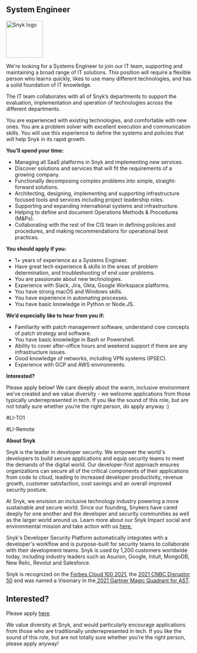 System Engineer
---

<img src="https://res.cloudinary.com/snyk/image/upload/v1537345894/press-kit/brand/logo-black.png" width="100" alt="Snyk logo" />

<p><span style="font-weight: 400;">We're looking for a Systems Engineer to join our IT team, supporting and maintaining a broad range of IT solutions. This position will require a flexible person who learns quickly, likes to use many different technologies, and has a solid foundation of IT knowledge.</span></p>
<p><span style="font-weight: 400;">The IT team collaborates with all of Snyk’s departments to support the evaluation, implementation and operation of technologies across the different departments.&nbsp;</span></p>
<p><span style="font-weight: 400;">You are experienced with existing technologies, and comfortable with new ones. You are a problem solver with excellent execution and communication skills. You will use this experience to define the systems and policies that will help Snyk in its rapid growth.</span></p>
<p><strong>You’ll spend your time:</strong></p>
<ul>
<li style="font-weight: 400;"><span style="font-weight: 400;">Managing all SaaS platforms in Snyk and implementing new services.</span></li>
<li style="font-weight: 400;"><span style="font-weight: 400;">Discover solutions and services that will fit the requirements of a growing company.</span></li>
<li style="font-weight: 400;"><span style="font-weight: 400;">Functionally decomposing complex problems into simple, straight-forward solutions.</span></li>
<li style="font-weight: 400;"><span style="font-weight: 400;">Architecting, designing, implementing and supporting infrastructure focused tools and services including project leadership roles.</span></li>
<li style="font-weight: 400;"><span style="font-weight: 400;">Supporting and expanding international systems and infrastructure.</span></li>
<li style="font-weight: 400;"><span style="font-weight: 400;">Helping to define and document Operations Methods &amp; Procedures (M&amp;Ps).</span></li>
<li style="font-weight: 400;"><span style="font-weight: 400;">Collaborating with the rest of the CIS team in defining policies and procedures, and making recommendations for operational best practices.</span></li>
</ul>
<p><strong>You should apply if you:</strong></p>
<ul>
<li style="font-weight: 400;"><span style="font-weight: 400;">1+ years of experience as a Systems Engineer.</span></li>
<li style="font-weight: 400;"><span style="font-weight: 400;">Have great tech experience &amp; skills in the areas of problem determination, and troubleshooting of end user problems.</span></li>
<li style="font-weight: 400;"><span style="font-weight: 400;">You are passionate about new technologies.&nbsp;</span></li>
<li style="font-weight: 400;"><span style="font-weight: 400;">Experience with Slack, Jira, Okta, Google Workspace platforms.</span></li>
<li style="font-weight: 400;"><span style="font-weight: 400;">You have strong macOS and Windows skills.</span></li>
<li style="font-weight: 400;"><span style="font-weight: 400;">You have experience in automating processes.</span></li>
<li style="font-weight: 400;"><span style="font-weight: 400;">You have basic knowledge in Python or Node.JS.</span></li>
</ul>
<p><strong>We’d especially like to hear from you if:</strong></p>
<ul>
<li style="font-weight: 400;"><span style="font-weight: 400;">Familiarity with patch management software, understand core concepts of patch strategy and software.</span></li>
<li style="font-weight: 400;"><span style="font-weight: 400;">You have basic knowledge in Bash or Powershell.</span></li>
<li style="font-weight: 400;"><span style="font-weight: 400;">Ability to cover after-office hours and weekend support if there are any infrastructure issues.</span></li>
<li style="font-weight: 400;"><span style="font-weight: 400;">Good knowledge of networks, including VPN systems (IPSEC).</span></li>
<li style="font-weight: 400;"><span style="font-weight: 400;">Experience with GCP and AWS environments.</span></li>
</ul>
<p><strong>Interested?</strong></p>
<p><span style="font-weight: 400;">Please apply below! We care deeply about the warm, inclusive environment we’ve created and we value diversity - we welcome applications from those typically underrepresented in tech. If you like the sound of this role, but are not totally sure whether you’re the right person, do apply anyway :)</span></p>
<p><span style="font-weight: 400;">#LI-TO1</span></p>
<p><span style="font-weight: 400;">#LI-Remote</span></p><div class="content-conclusion"><p><strong>About Snyk</strong></p>
<p><span style="font-weight: 400;">Snyk is the leader in developer security. We empower the world's developers to build secure applications and equip security teams to meet the demands of the digital world. Our developer-first approach ensures organizations can secure all of the critical components of their applications from code to cloud, leading to increased developer productivity, revenue growth, customer satisfaction, cost savings and an overall improved security posture.&nbsp;</span></p>
<p><span style="font-weight: 400;">At Snyk, we envision an inclusive technology industry powering a more sustainable and secure world.</span> <span style="font-weight: 400;">Since our founding, Snykers have cared deeply for one another and the developer and security communities as well as the larger world around us. Learn more about our Snyk Impact social and environmental mission and take action with us </span><a href="https://snyk.io/about/snyk-impact/"><span style="font-weight: 400;">here.</span></a></p>
<p><span style="font-weight: 400;">Snyk's Developer Security Platform automatically integrates with a developer's workflow and is purpose-built for security teams to collaborate with their development teams. Snyk is used by 1,200 customers worldwide today, including industry leaders such as Asurion, Google, Intuit, MongoDB, New Relic, Revolut and Salesforce.</span></p>
<p><span style="font-weight: 400;">Snyk is recognized on the </span><a href="https://www.forbes.com/cloud100/#6f24b5ba5f94"><span style="font-weight: 400;">Forbes Cloud 100 2021</span></a><span style="font-weight: 400;">, the </span><a href="https://www.cnbc.com/2021/05/25/these-are-the-2021-cnbc-disruptor-50-companies.html"><span style="font-weight: 400;">2021 CNBC Disruptor 50</span></a><span style="font-weight: 400;"> and was named a Visionary in the</span><a href="https://snyk.io/blog/snyk-visionary-2021-gartner-magic-quadrant-for-ast/"><span style="font-weight: 400;"> 2021 Gartner Magic Quadrant for AST</span></a><span style="font-weight: 400;">.</span></p></div>

Interested?
---

Please apply [here](https://boards.greenhouse.io/snyk/jobs/5338028002#app).

We value diversity at Snyk, and would particularly encourage applications from those who are traditionally underrepresented in tech.
If you like the sound of this role, but are not totally sure whether you’re the right person, please apply anyway!

